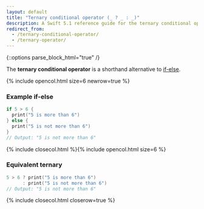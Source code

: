 ```yaml
---
layout: default
title: "Ternary conditional operator (_ ? _ : _)"
description: A Swift 5.1 reference guide for the ternary conditional operator, with an example and a comparison to if-else.
redirect_from:
  - /ternary-conditional-operator/
  - /ternary-operator/
---
```

{::options parse_block_html="true" /}

The **ternary conditional operator** is a shorthand alternative to [if-else](/if).

{% include opencol.html size=6 newrow=true %}

### Example if-else

```swift
if 5 > 6 {
  print("5 is more than 6")
} else {
  print("5 is not more than 6")
}
// Output: "5 is not more than 6"
```

{% include closecol.html %}{% include opencol.html size=6 %}

### Equivalent ternary

```swift
5 > 6 ? print("5 is more than 6")
      : print("5 is not more than 6")
// Output: "5 is not more than 6"
```

{% include closecol.html closerow=true %}
